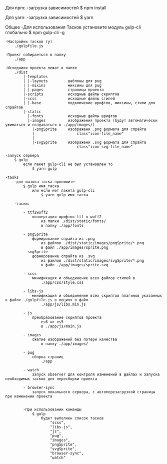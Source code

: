 Для npm:
    -загрузка зависимостей
        $ npm install


Для yarn:
    -загрузка зависимостей
        $ yarn

Общее
    -Для использования Тасков установите модуль gulp-cli глобально
        $ npm gulp-cli -g

    -Настройки тасков тут 
        ./gulpfile.js

    -Проект собираеться в папку
        ./app
        
    -Исходники проекта лежат в папке
        ./dist
            |-templates
            | |-layouts         шаблоны для pug
            | |-mixins          миксины для pug
            | |-pages           страницы проекта
            |-scripts           исходные файлы скриптов
            |-scss              исходные файлы стилей
            | |-base            подключение шрифтов, миксины, стили для спрайтов
            |-static    
              |-fonts           исходные файлы шрифтов
              |-images          изображения проекта (будут автоматически ужиматься и создаваться в ./app/images/)
                |-pngSprite     изображени .png формата для спрайта
                |                   class"icon-file_name"
                |   
                |-svgSprite     изображени .svg формата для спрайта
                                    class"icon svg-file_name"
    
    -запуск сервера
        $ gulp
            если пакет gulp-cli не был установлен то
                $ yarn gulp

    -tasks
        -для вызова таска пропишите
            $ gulp имя_таска
                или если нет пакета gulp-cli
                    $ yarn gulp имя_таска

        -таски:

            - ttf2woff2
                конвертация шрифтов ttf в woff2
                    из папки ./dist/static/fonts/
                    в папку ./app/fonts

            - pngSprite
                формирование спрайта из .png
                    из файлов ./dist/static/images/pngSprite/*.png
                    в файл ./app/images/sprite.png
            - svgSprite
                формирование спрайта из .svg
                    из файлов ./dist/static/images/svgSprite/*.png
                    в файл ./app/images/sprite.svg

            - scss
                минификация и объединение всех файлов стилей в 
                    ./app/css/style.css

            - libs-js
                минификация и объединение всех скриптов плагинов указанных в файле ./gulpfile.js в опциях в файл
                    ./app/js/libs.min.js

            - js
                преобразование скриптов проекта 
                    es6 => es5
                    в ./app/js/main.js

            - images
                сжатие изображений без потери качества
                    в папку ./app/images/

            - pug
                сборка страниц
                    ./app

            - watch
                запуск observer для контроля изменений в файлах и запуска необходимых тасков для пересборки проекта

            - browser-sync
                запуск локального сервера, с автоперезагрузкой страницы при изменении проекта


            -При использовании команды
                $ gulp
                    будет выполнен список тасков
                        "scss",
                        "libs-js",
                        "js",
                        "pug",
                        "images",
                        "pngSprite",
                        "svgSprite",
                        "browser-sync",
                        "watch"
